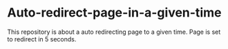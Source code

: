 # Auto-redirect-page-in-a-given-time
This repository is about a auto redirecting page to a given time. Page is set to redirect in 5 seconds.

